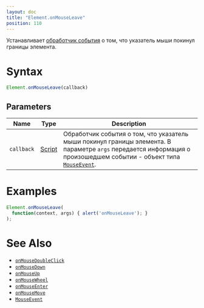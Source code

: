 ```yaml
---
layout: doc
title: "Element.onMouseLeave"
position: 110
---
```


Устанавливает [обработчик события](../../../Script/) о том, что указатель мыши покинул границы элемента.

# Syntax

```js
Element.onMouseLeave(callback)
```

## Parameters

|Name|Type|Description|
|----|----|-----------|
|`callback`|[Script](../../../Script/)|Обработчик события о том, что указатель мыши покинул границы элемента. В параметре `args` передается информация о произошедшем событии - объект типа [`MouseEvent`](../MouseEvent/).|

# Examples

```js
Element.onMouseLeave(
  function(context, args) { alert('onMouseLeave'); }
);
```

# See Also

* [`onMouseDoubleClick`](Element.onMouseDoubleClick/)
* [`onMouseDown`](Element.onMouseDown/)
* [`onMouseUp`](Element.onMouseUp/)
* [`onMouseWheel`](Element.onMouseWheel/)
* [`onMouseEnter`](Element.onMouseEnter/)
* [`onMouseMove`](Element.onMouseMove/)
* [`MouseEvent`](../MouseEvent/)
